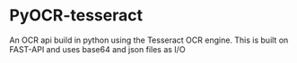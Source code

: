 # PyOCR-tesseract
An OCR api build in python using the Tesseract OCR engine. This is built on FAST-API and uses base64 and json files as I/O
